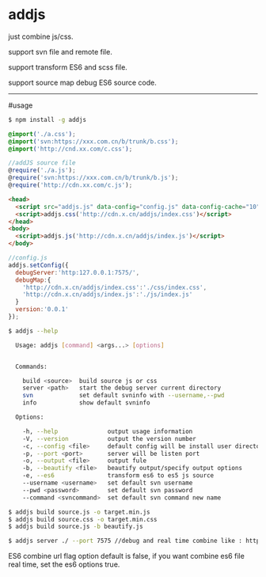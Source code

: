 # addjs
just combine js/css.

support svn file and remote file.

support transform ES6 and scss file.

support source map debug ES6 source code.

----

#usage

```bash
$ npm install -g addjs
```

```css
@import('./a.css');
@import('svn:https://xxx.com.cn/b/trunk/b.css');
@import('http://cnd.xx.com/c.css');
```

```js
//addJS source file
@require('./a.js');
@require('svn:https://xxx.com.cn/b/trunk/b.js');
@require('http://cdn.xx.com/c.js');
```

```html
<head>
  <script src="addjs.js" data-config="config.js" data-config-cache="10"></script>
  <script>addjs.css('http://cdn.x.cn/addjs/index.css')</script>
</head>
<body>
  <script>addjs.js('http://cdn.x.cn/addjs/index.js')</script>
</body>
```

```js
//config.js
addjs.setConfig({
  debugServer:'http:127.0.0.1:7575/',
  debugMap:{
    'http://cdn.x.cn/addjs/index.css':'./css/index.css',
    'http://cdn.x.cn/addjs/index.js':'./js/index.js'
  }
  version:'0.0.1'
});
```

```bash
$ addjs --help

  Usage: addjs [command] <args...> [options]


  Commands:

    build <source>  build source js or css
    server <path>   start the debug server current directory
    svn             set default svninfo with --username,--pwd
    info            show default svninfo

  Options:

    -h, --help              output usage information
    -V, --version           output the version number
    -c, --config <file>     default config will be install user directory in ~.addjs/config.json
    -p, --port <port>       server will be listen port
    -o, --output <file>     output fule
    -b, --beautify <file>   beautify output/specify output options
    -e, --es6               transform es6 to es5 js source
    --username <username>   set default svn username
    --pwd <password>        set default svn password
    --command <svncommand>  set default svn command new name
```

```bash
$ addjs build source.js -o target.min.js
$ addjs build source.css -o target.min.css
$ addjs build source.js -b beautify.js
```

```bash
$ addjs server ./ --port 7575 //debug and real time combine like : http://127.0.0.1:7575/combine?filename=/path/source.js
```

ES6 combine url flag option default is false, if you want combine es6 file real time, set the es6 options true.

